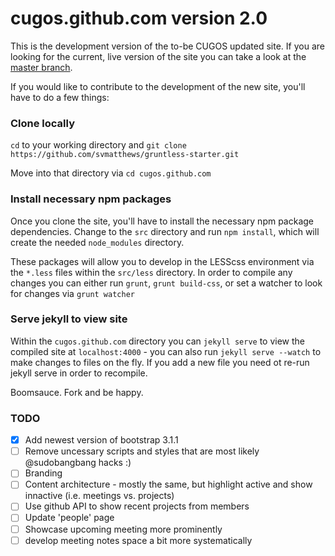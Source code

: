 cugos.github.com version 2.0
============================

This is the development version of the to-be CUGOS updated site. If you are looking for the current, live version of the site you can take a look at the [master branch](https://github.com/cugos/cugos.github.com/tree/master).

If you would like to contribute to the development of the new site, you'll have to do a few things:

### Clone locally

`cd` to your working directory and `git clone https://github.com/svmatthews/gruntless-starter.git`

Move into that directory via `cd cugos.github.com`

### Install necessary npm packages

Once you clone the site, you'll have to install the necessary npm package dependencies. Change to the `src` directory and run `npm install`, which will create the needed `node_modules` directory.

These packages will allow you to develop in the LESScss environment via the `*.less` files within the `src/less` directory. In order to compile any changes you can either run `grunt`, `grunt build-css`, or set a watcher to look for changes via `grunt watcher`

### Serve jekyll to view site

Within the `cugos.github.com` directory you can `jekyll serve` to view the compiled site at `localhost:4000` - you can also run `jekyll serve --watch` to make changes to files on the fly. If you add a new file you need ot re-run jekyll serve in order to recompile.

Boomsauce. Fork and be happy.

### TODO

* [x] Add newest version of bootstrap 3.1.1
* [ ] Remove uncessary scripts and styles that are most likely @sudobangbang hacks :)
* [ ] Branding
* [ ] Content architecture - mostly the same, but highlight active and show innactive (i.e. meetings vs. projects)
* [ ] Use github API to show recent projects from members
* [ ] Update 'people' page
* [ ] Showcase upcoming meeting more prominently
* [ ] develop meeting notes space a bit more systematically